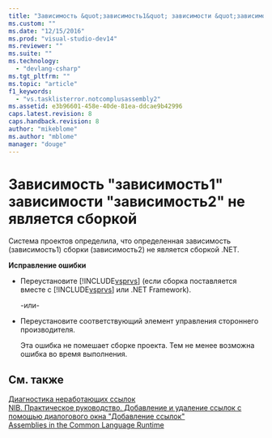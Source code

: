 ```yaml
---
title: "Зависимость &quot;зависимость1&quot; зависимости &quot;зависимость2&quot; не является сборкой | Microsoft Docs"
ms.custom: ""
ms.date: "12/15/2016"
ms.prod: "visual-studio-dev14"
ms.reviewer: ""
ms.suite: ""
ms.technology: 
  - "devlang-csharp"
ms.tgt_pltfrm: ""
ms.topic: "article"
f1_keywords: 
  - "vs.tasklisterror.notcomplusassembly2"
ms.assetid: e3b96601-458e-40de-81ea-ddcae9b42996
caps.latest.revision: 8
caps.handback.revision: 8
author: "mikeblome"
ms.author: "mblome"
manager: "douge"
---
```

# Зависимость &quot;зависимость1&quot; зависимости &quot;зависимость2&quot; не является сборкой
Система проектов определила, что определенная зависимость \(зависимость1\) сборки \(зависимость2\) не является сборкой .NET.  
  
 **Исправление ошибки**  
  
-   Переустановите [!INCLUDE[vsprvs](../assembler/masm/includes/vsprvs_md.md)] \(если сборка поставляется вместе с [!INCLUDE[vsprvs](../assembler/masm/includes/vsprvs_md.md)] или .NET Framework\).  
  
     \-или\-  
  
-   Переустановите соответствующий элемент управления стороннего производителя.  
  
     Эта ошибка не помешает сборке проекта. Тем не менее возможна ошибка во время выполнения.  
  
## См. также  
 [Диагностика неработающих ссылок](../Topic/Troubleshooting%20Broken%20References.md)   
 [NIB. Практическое руководство. Добавление и удаление ссылок с помощью диалогового окна "Добавление ссылок"](http://msdn.microsoft.com/ru-ru/3bd75d61-f00c-47c0-86a2-dd1f20e231c9)   
 [Assemblies in the Common Language Runtime](http://msdn.microsoft.com/ru-ru/33a0bc6a-6bb3-44c7-ada7-4a046e8c0945)